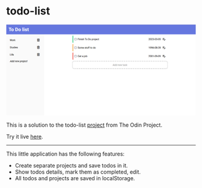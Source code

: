 # todo-list

![alt text](https://raw.githubusercontent.com/evorition/todo-list/master/img.png "Todo list")

This is a solution to the todo-list [project](https://www.theodinproject.com/lessons/node-path-javascript-todo-list) from The Odin Project.

Try it live [here](https://evorition.github.io/todo-list/).

---

This little application has the following features:

- Create separate projects and save todos in it.
- Show todos details, mark them as completed, edit.
- All todos and projects are saved in localStorage.
